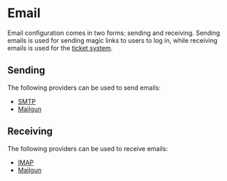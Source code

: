 # Email

Email configuration comes in two forms: sending and receiving. Sending emails is used for sending magic links to users to log in, while receiving emails is used for the [ticket system](/docs/showcase#tickets).

## Sending

The following providers can be used to send emails:

- [SMTP](/docs/email/smtp)
- [Mailgun](/docs/email/mailgun)

## Receiving

The following providers can be used to receive emails:

- [IMAP](/docs/email/imap)
- [Mailgun](/docs/email/mailgun)
